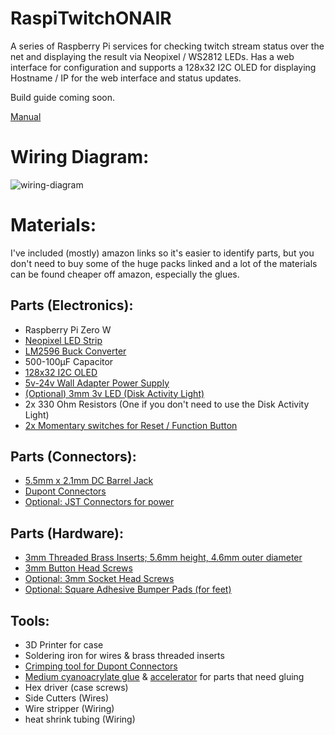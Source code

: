 # RaspiTwitchONAIR
A series of Raspberry Pi services for checking twitch stream status over the net and displaying the result via Neopixel / WS2812 LEDs. Has a web interface for configuration and supports a 128x32 I2C OLED for displaying Hostname / IP for the web interface and status updates.

Build guide coming soon.

[Manual](https://docs.google.com/document/d/1a7vTt38EqEU-vdYam6Os5g6GV-UzTUFsQE1jwR7cjsA/edit?usp=sharing)

# Wiring Diagram:
![wiring-diagram](https://user-images.githubusercontent.com/92567050/147868495-59f29a5d-bafe-4772-beba-49da43820614.png)

# Materials:
I've included (mostly) amazon links so it's easier to identify parts, but you don't need to buy some of the huge packs linked and a lot of the materials can be found cheaper off amazon, especially the glues.

## Parts (Electronics):
- Raspberry Pi Zero W
- [Neopixel LED Strip](https://www.adafruit.com/product/1138?length=1)
- [LM2596 Buck Converter](https://www.amazon.ca/Yizhet-LM2596-Converter-Adjustable-Supply/dp/B08Q2YKJ6Q/ref=sr_1_6?crid=1C14WU76FDVU&keywords=lm2596&qid=1640811759&sprefix=lm259%2Caps%2C203&sr=8-6)
- 500-100µF Capacitor
- [128x32 I2C OLED](https://www.amazon.ca/gp/product/B07D9H83R4/ref=ppx_yo_dt_b_asin_title_o07_s00?ie=UTF8&psc=1)
- [5v-24v Wall Adapter Power Supply](https://www.amazon.ca/gp/product/B086JRWFD9/ref=ppx_yo_dt_b_asin_title_o00_s00?ie=UTF8&psc=1)
- [(Optional) 3mm 3v LED (Disk Activity Light)](https://www.amazon.ca/gp/product/B09JMZD19D/ref=ppx_yo_dt_b_asin_title_o00_s00?ie=UTF8&psc=1)
- 2x 330 Ohm Resistors (One if you don't need to use the Disk Activity Light)
- [2x Momentary switches for Reset / Function Button](https://www.amazon.ca/Twidec-Normal-Momentary-Pre-soldered-PBS-110-XR/dp/B07RV1D98T/ref=sr_1_6?crid=1UFS8E0OWLAL2&keywords=momentary+switch&qid=1640813085&sprefix=momentary+switch%2Caps%2C123&sr=8-6)

## Parts (Connectors):
- [5.5mm x 2.1mm DC Barrel Jack](https://www.amazon.ca/gp/product/B092Z6ZG3V/ref=ppx_yo_dt_b_asin_title_o00_s01?ie=UTF8&psc=1)
- [Dupont Connectors](https://www.amazon.ca/gp/product/B07DF9BJKH/ref=ppx_yo_dt_b_asin_title_o02_s01?ie=UTF8&psc=1)
- [Optional: JST Connectors for power](https://www.amazon.ca/gp/product/B013WTV270/ref=ppx_yo_dt_b_asin_title_o00_s01?ie=UTF8&psc=1)

## Parts (Hardware):
- [3mm Threaded Brass Inserts; 5.6mm height, 4.6mm outer diameter](https://www.amazon.ca/gp/product/B087N4LVD1/ref=ppx_yo_dt_b_asin_title_o00_s01?ie=UTF8&psc=1)
- [3mm Button Head Screws](https://www.amazon.ca/gp/product/B073VKDZJ2/ref=ppx_yo_dt_b_asin_title_o04_s00?ie=UTF8&psc=1)
- [Optional: 3mm Socket Head Screws](https://www.amazon.ca/gp/product/B073VKGW3K/ref=ppx_yo_dt_b_asin_title_o06_s00?ie=UTF8&psc=1)
- [Optional: Square Adhesive Bumper Pads (for feet)](https://www.amazon.ca/gp/product/B07PDSXKD9/ref=ppx_yo_dt_b_asin_title_o00_s02?ie=UTF8&psc=1)

## Tools:
- 3D Printer for case
- Soldering iron for wires & brass threaded inserts
- [Crimping tool for Dupont Connectors](https://www.amazon.ca/gp/product/B078WPT5M1/ref=ppx_yo_dt_b_asin_title_o09_s00?ie=UTF8&psc=1)
- [Medium cyanoacrylate glue](https://www.amazon.ca/Starbond-EM-150-Medium-Premium-Cyanoacrylate/dp/B00C32MHJU/ref=sr_1_6?crid=FS0JS0DZP54T&keywords=medium%2BCA%2Bglue&qid=1640812658&sprefix=medium%2Bca%2Bglue%2Caps%2C132&sr=8-6&th=1) & [accelerator](https://www.amazon.ca/Install-Bay-Accelerator-2-Ounce-INSTAC/dp/B001JT00MY/ref=pd_sbs_4/141-1155150-9580568?pd_rd_w=dWrha&pf_rd_p=01fdeee8-dd76-431b-910b-f00bfed49bd2&pf_rd_r=N14MB2S4SRG8HPN669ZP&pd_rd_r=77d850a2-56d8-4b2f-b0b5-c73f9fdc9796&pd_rd_wg=HjkWo&pd_rd_i=B001JT00MY&th=1) for parts that need gluing
- Hex driver (case screws)
- Side Cutters (Wires)
- Wire stripper (Wiring)
- heat shrink tubing (Wiring)

